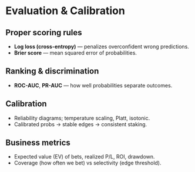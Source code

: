
# Evaluation & Calibration

## Proper scoring rules
- **Log loss (cross-entropy)** — penalizes overconfident wrong predictions.
- **Brier score** — mean squared error of probabilities.

## Ranking & discrimination
- **ROC-AUC**, **PR-AUC** — how well probabilities separate outcomes.

## Calibration
- Reliability diagrams; temperature scaling, Platt, isotonic.
- Calibrated probs → stable edges → consistent staking.

## Business metrics
- Expected value (EV) of bets, realized P/L, ROI, drawdown.
- Coverage (how often we bet) vs selectivity (edge threshold).
